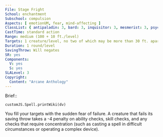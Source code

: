```yaml
---
File: Stage Fright
School: enchantment
Subschool: compulsion
Aspects: [ emotionUM, fear, mind-affecting ]
ClassList: { antipaladin: 3, bard: 3, inquisitor: 3, mesmerist: 3, psychic: 3, sorcerer: 3, wizard: 3, witch: 3 }
CastTime: standard action
Range: medium (100 + 10 ft./level)
Targets: 1 creature/level, no two of which may be more than 30 ft. apart
Duration: 1 round/level
SavingThrow: Will negates
SR: yes
Components:
  V: yes
  S: yes
SLALevel: 3
Copyright:
  Content: "Arcane Anthology"
---
```

Brief:: 

```dataviewjs
customJS.Spell.printWiki(dv)
```

You fill your targets with the sudden fear of failure. A creature that fails its saving throw takes a -4 penalty on ability checks, skill checks, and any checks that require concentration (such as casting a spell in difficult circumstances or operating a complex device).
